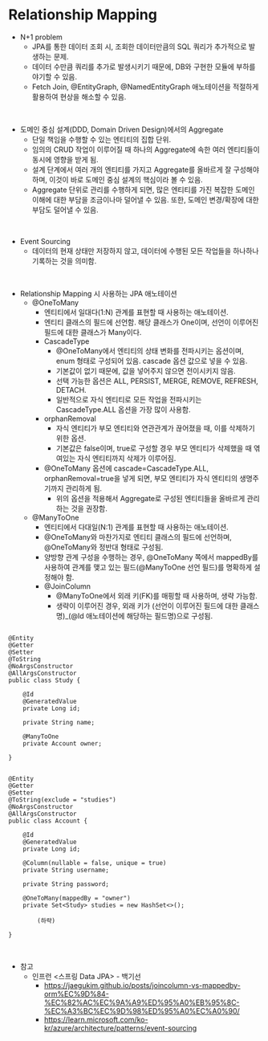 # Relationship Mapping

* N+1 problem
	* JPA를 통한 데이터 조회 시, 조회한 데이터만큼의 SQL 쿼리가 추가적으로 발생하는 문제.
	* 데이터 수만큼 쿼리를 추가로 발생시키기 때문에, DB와 구현한 모듈에 부하를 야기할 수 있음.
	* Fetch Join, @EntityGraph, @NamedEntityGraph 애노테이션을 적절하게 활용하여 현상을 해소할 수 있음.

<br>

* 도메인 중심 설계(DDD, Domain Driven Design)에서의 Aggregate
	* 단일 책임을 수행할 수 있는 엔티티의 집합 단위.
	* 임의의 CRUD 작업이 이루어질 때 하나의 Aggregate에 속한 여러 엔티티들이 동시에 영향을 받게 됨.
	* 설계 단계에서 여러 개의 엔티티를 가지고 Aggregate를 올바르게 잘 구성해야 하며, 이것이 바로 도메인 중심 설계의 핵심이라 볼 수 있음.
	* Aggregate 단위로 관리를 수행하게 되면, 많은 엔티티를 가진 복잡한 도메인 이해에 대한 부담을 조금이나마 덜어낼 수 있음. 또한, 도메인 변경/확장에 대한 부담도 덜어낼 수 있음.

<br>

* Event Sourcing
	* 데이터의 현재 상태만 저장하지 않고, 데이터에 수행된 모든 작업들을 하나하나 기록하는 것을 의미함.

<br>

* Relationship Mapping 시 사용하는 JPA 애노테이션
	* @OneToMany
		* 엔티티에서 일대다(1:N) 관계를 표현할 때 사용하는 애노테이션.
		* 엔티티 클래스의 필드에 선언함. 해당 클래스가 One이며, 선언이 이루어진 필드에 대한 클래스가 Many이다.
		* CascadeType
			* @OneToMany에서 엔티티의 상태 변화를 전파시키는 옵션이며, enum 형태로 구성되어 있음. cascade 옵션 값으로 넣을 수 있음.
			* 기본값이 없기 때문에, 값을 넣어주지 않으면 전이시키지 않음.
			* 선택 가능한 옵션은 ALL, PERSIST, MERGE, REMOVE, REFRESH, DETACH.
			* 일반적으로 자식 엔티티로 모든 작업을 전파시키는 CascadeType.ALL 옵션을 가장 많이 사용함.
		* orphanRemoval
			* 자식 엔티티가 부모 엔티티와 연관관계가 끊어졌을 때, 이를 삭제하기 위한 옵션.
			* 기본값은 false이며, true로 구성할 경우 부모 엔티티가 삭제했을 때 엮여있는 자식 엔티티까지 삭제가 이루어짐.
		* @OneToMany 옵션에 cascade=CascadeType.ALL, orphanRemoval=true을 넣게 되면, 부모 엔티티가 자식 엔티티의 생명주기까지 관리하게 됨.
			* 위의 옵션을 적용해서 Aggregate로 구성된 엔티티들을 올바르게 관리하는 것을 권장함.
	* @ManyToOne
		* 엔티티에서 다대일(N:1) 관계를 표현할 때 사용하는 애노테이션.
		* @OneToMany와 마찬가지로 엔티티 클래스의 필드에 선언하며, @OneToMany와 정반대 형태로 구성됨.
		* 양방향 관계 구성을 수행하는 경우, @OneToMany 쪽에서 mappedBy를 사용하여 관계를 맺고 있는 필드(@ManyToOne 선언 필드)를 명확하게 설정해야 함.
		* @JoinColumn
			* @ManyToOne에서 외래 키(FK)를 매핑할 때 사용하며, 생략 가능함.
			* 생략이 이루어진 경우, 외래 키가 (선언이 이루어진 필드에 대한 클래스명)_(@Id 애노테이션에 해당하는 필드명)으로 구성됨.

```

@Entity 
@Getter 
@Setter 
@ToString 
@NoArgsConstructor 
@AllArgsConstructor 
public class Study {

    @Id 
    @GeneratedValue 
    private Long id;

    private String name;

    @ManyToOne 
    private Account owner;

}


@Entity 
@Getter 
@Setter 
@ToString(exclude = "studies") 
@NoArgsConstructor 
@AllArgsConstructor 
public class Account {

    @Id 
    @GeneratedValue 
    private Long id;

    @Column(nullable = false, unique = true) 
    private String username;

    private String password;

    @OneToMany(mappedBy = "owner")
    private Set<Study> studies = new HashSet<>();
	
		(하략)
	
}
```

<br>

* 참고
  * 인프런 <스프링 Data JPA> - 백기선
	* https://jaegukim.github.io/posts/joincolumn-vs-mappedby-orm%EC%9D%84-%EC%82%AC%EC%9A%A9%ED%95%A0%EB%95%8C-%EC%A3%BC%EC%9D%98%ED%95%A0%EC%A0%90/
	* https://learn.microsoft.com/ko-kr/azure/architecture/patterns/event-sourcing
